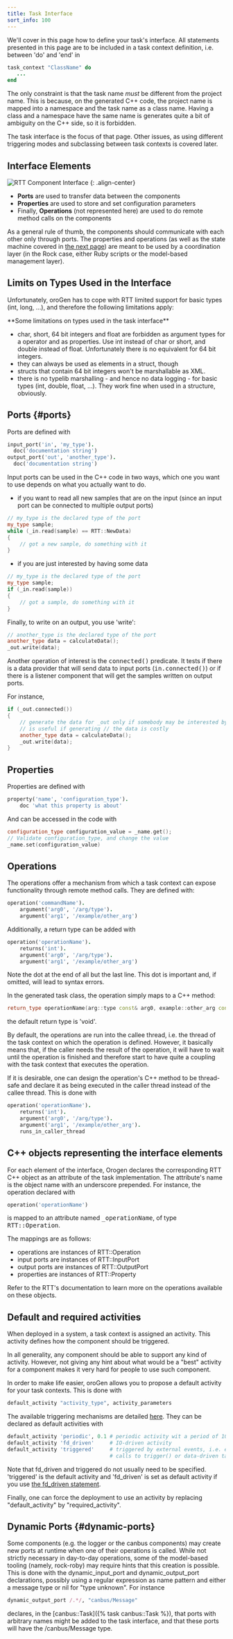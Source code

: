 ```yaml
---
title: Task Interface
sort_info: 100
---
```

We'll cover in this page how to define your task's interface. All statements
presented in this page are to be included in a task context definition, i.e.
between 'do' and 'end' in

~~~ ruby
task_context "ClassName" do
   ...
end
~~~

The only constraint is that the task name *must* be different from the project
name. This is because, on the generated C++ code, the project name is mapped
into a namespace and the task name as a class name. Having a class and a
namespace have the same name is generates quite a bit of ambiguity on the C++
side, so it is forbidden.

The task interface is the focus of that page. Other issues, as using different
triggering modes and subclassing between task contexts is covered later.

Interface Elements
------------------

![RTT Component Interface](orocos_component.png)
{: .align-center}

 * **Ports** are used to transfer data between the components
 * **Properties** are used to store and set configuration parameters
 * Finally, **Operations** (not represented here) are used to do remote method
   calls on the components

As a general rule of thumb, the components should communicate with each other
only through ports. The properties and operations (as well as the state machine
covered in [the next page](task_states.html)) are meant to be used by
a coordination layer (in the Rock case, either Ruby scripts or the model-based
management layer).

Limits on Types Used in the Interface
-------------------------------------

Unfortunately, oroGen has to cope with RTT limited support for basic types (int,
long, ...), and therefore the following limitations apply:

<div markdown="1" class="content-txtbox-warning">
**Some limitations on types used in the task interface**

 * char, short, 64 bit integers and float are forbidden as argument types for a
   operator and as properties. Use int instead of char or short, and
   double instead of float. Unfortunately there is no equivalent for 64 bit
   integers.
 * they can always be used as elements in a struct, though
 * structs that contain 64 bit integers won't be marshallable as XML.
 * there is no typelib marshalling - and hence no data logging - for basic types
   (int, double, float, ...). They work fine when used in a structure,
   obviously.
</div>

Ports {#ports}
-----
Ports are defined with

~~~ ruby
input_port('in', 'my_type').
  doc('documentation string')
output_port('out', 'another_type').
  doc('documentation string')
~~~

Input ports can be used in the C++ code in two ways, which one you want to use
depends on what you actually want to do.

* if you want to read all new samples that are on the input (since an input port
  can be connected to multiple output ports)

~~~ cpp
// my_type is the declared type of the port
my_type sample;
while (_in.read(sample) == RTT::NewData)
{
    // got a new sample, do something with it
}
~~~


* if you are just interested by having some data

~~~ cpp
// my_type is the declared type of the port
my_type sample;
if (_in.read(sample))
{
    // got a sample, do something with it
}
~~~

Finally, to write on an output, you use 'write':

~~~ cpp
// another_type is the declared type of the port
another_type data = calculateData();
_out.write(data);
~~~

Another operation of interest is the <tt>connected()</tt> predicate. It tests if
there is a data provider that will send data to input ports
(<tt>in.connected()</tt>) or if there is a listener component that will get the
samples written on output ports.

For instance,

~~~ cpp
if (_out.connected())
{
    // generate the data for _out only if somebody may be interested by it. This
    // is useful if generating // the data is costly
    another_type data = calculateData();
    _out.write(data);
}
~~~

Properties
----------
Properties are defined with

~~~ ruby
property('name', 'configuration_type').
    doc 'what this property is about'
~~~

And can be accessed in the code with

~~~ cpp
configuration_type configuration_value = _name.get();
// Validate configuration_type, and change the value
_name.set(configuration_value)
~~~

Operations
-------
The operations offer a mechanism from which a task context can expose
functionality through remote method calls. They are defined with:

~~~ ruby
operation('commandName').
    argument('arg0', '/arg/type').
    argument('arg1', '/example/other_arg')
~~~

Additionally, a return type can be added with

~~~ ruby
operation('operationName').
    returns('int').
    argument('arg0', '/arg/type').
    argument('arg1', '/example/other_arg')
~~~

Note the dot at the end of all but the last line. This dot is important and,
if omitted, will lead to syntax errors.

In the generated task class, the operation simply maps to a C++ method:

~~~ cpp
return_type operationName(arg::type const& arg0, example::other_arg const& arg1);
~~~

the default return type is 'void'.

By default, the operations are run into the callee thread, i.e. the thread of
the task context on which the operation is defined. However, it basically means
that, if the caller needs the result of the operation, it will have to wait
until the operation is finished and therefore start to have quite a coupling
with the task context that executes the operation.

If it is desirable, one can design the operation's C++ method to be thread-safe
and declare it as being executed in the caller thread instead of the callee
thread. This is done with

~~~ ruby
operation('operationName').
    returns('int').
    argument('arg0', '/arg/type').
    argument('arg1', '/example/other_arg').
    runs_in_caller_thread
~~~

C++ objects representing the interface elements
-----------------------------------------------
For each element of the interface, Orogen declares the corresponding RTT C++
object as an attribute of the task implementation. The attribute's name is the
object name with an underscore prepended. For instance, the operation declared
with

~~~ ruby
operation('operationName')
~~~

is mapped to an attribute named <tt>\_operationName</tt>, of type <tt>RTT::Operation</tt>.

The mappings are as follows:

 * operations are instances of RTT::Operation
 * input ports are instances of RTT::InputPort
 * output ports are instances of RTT::OutputPort
 * properties are instances of RTT::Property

Refer to the RTT's documentation to learn more on the operations available on
these objects.

Default and required activities
-------------------------------

When deployed in a system, a task context is assigned an activity. This activity
defines how the component should be triggered.

In all generality, any component should be able to support any kind of activity.
However, not giving any hint about what would be a "best" activity for a
component makes it very hard for people to use such component.

In order to make life easier, oroGen allows you to propose a default activity
for your task contexts. This is done with

~~~ ruby
default_activity "activity_type", activity_parameters
~~~

The available triggering mechanisms are detailed [here](triggering/index.html).
They can be declared as default activities with

~~~ ruby
default_activity 'periodic', 0.1 # periodic activity wit a period of 100ms
default_activity 'fd_driven'     # IO-driven activity
default_activity 'triggered'     # triggered by external events, i.e. explicit
                                 # calls to trigger() or data-driven task
~~~

Note that fd_driven and triggered do not usually need to be specified.
'triggered' is the default activity and 'fd_driven' is set as default activity
if you use [the fd_driven statement](triggering/fd.html).

Finally, one can force the deployment to use an activity by replacing
"default_activity" by "required_activity".

Dynamic Ports {#dynamic-ports}
-------------
Some components (e.g. the logger or the canbus components) may create new ports
at runtime when one of their operations is called. While not strictly necessary
in day-to-day operations, some of the model-based tooling (namely, rock-roby)
may require hints that this creation is possible. This is done with the
dynamic_input_port and dynamic_output_port declarations, possibly using a
regular expression as name pattern and either a message type or nil for "type
unknown". For instance

~~~ ruby
dynamic_output_port /.*/, "canbus/Message"
~~~

declares, in the [canbus::Task]({% task canbus::Task %}), that ports with
arbitrary names might be added to the task interface, and that these ports will
have the /canbus/Message type.



